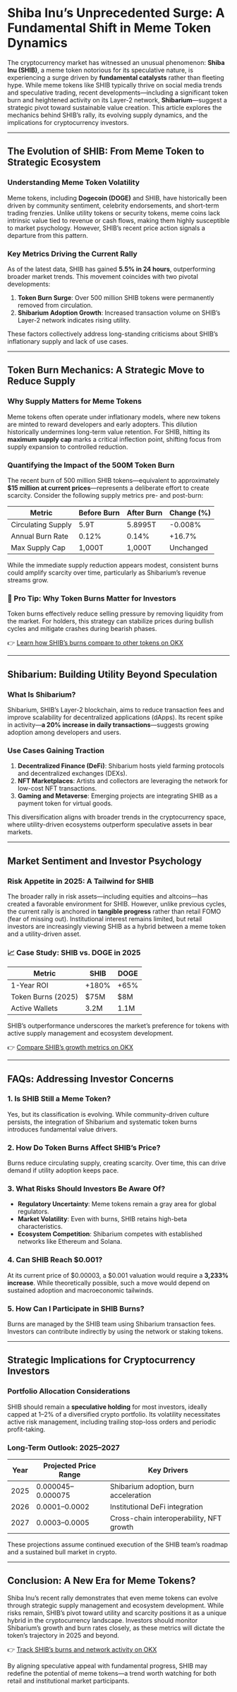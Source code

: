 # Shiba Inu’s Unprecedented Surge: A Fundamental Shift in Meme Token Dynamics  

The cryptocurrency market has witnessed an unusual phenomenon: **Shiba Inu (SHIB)**, a meme token notorious for its speculative nature, is experiencing a surge driven by **fundamental catalysts** rather than fleeting hype. While meme tokens like SHIB typically thrive on social media trends and speculative trading, recent developments—including a significant token burn and heightened activity on its Layer-2 network, **Shibarium**—suggest a strategic pivot toward sustainable value creation. This article explores the mechanics behind SHIB’s rally, its evolving supply dynamics, and the implications for cryptocurrency investors.  

---

## The Evolution of SHIB: From Meme Token to Strategic Ecosystem  

### Understanding Meme Token Volatility  
Meme tokens, including **Dogecoin (DOGE)** and SHIB, have historically been driven by community sentiment, celebrity endorsements, and short-term trading frenzies. Unlike utility tokens or security tokens, meme coins lack intrinsic value tied to revenue or cash flows, making them highly susceptible to market psychology. However, SHIB’s recent price action signals a departure from this pattern.  

### Key Metrics Driving the Current Rally  
As of the latest data, SHIB has gained **5.5% in 24 hours**, outperforming broader market trends. This movement coincides with two pivotal developments:  
1. **Token Burn Surge**: Over 500 million SHIB tokens were permanently removed from circulation.  
2. **Shibarium Adoption Growth**: Increased transaction volume on SHIB’s Layer-2 network indicates rising utility.  

These factors collectively address long-standing criticisms about SHIB’s inflationary supply and lack of use cases.  

---

## Token Burn Mechanics: A Strategic Move to Reduce Supply  

### Why Supply Matters for Meme Tokens  
Meme tokens often operate under inflationary models, where new tokens are minted to reward developers and early adopters. This dilution historically undermines long-term value retention. For SHIB, hitting its **maximum supply cap** marks a critical inflection point, shifting focus from supply expansion to controlled reduction.  

### Quantifying the Impact of the 500M Token Burn  
The recent burn of 500 million SHIB tokens—equivalent to approximately **$15 million at current prices**—represents a deliberate effort to create scarcity. Consider the following supply metrics pre- and post-burn:  

| Metric                | Before Burn | After Burn | Change (%) |  
|-----------------------|-------------|------------|------------|  
| Circulating Supply    | 5.9T         | 5.8995T    | -0.008%    |  
| Annual Burn Rate      | 0.12%       | 0.14%      | +16.7%     |  
| Max Supply Cap        | 1,000T       | 1,000T     | Unchanged  |  

While the immediate supply reduction appears modest, consistent burns could amplify scarcity over time, particularly as Shibarium’s revenue streams grow.  

### 📌 Pro Tip: Why Token Burns Matter for Investors  
Token burns effectively reduce selling pressure by removing liquidity from the market. For holders, this strategy can stabilize prices during bullish cycles and mitigate crashes during bearish phases.  

👉 [Learn how SHIB’s burns compare to other tokens on OKX](https://bit.ly/okx-bonus)  

---

## Shibarium: Building Utility Beyond Speculation  

### What Is Shibarium?  
Shibarium, SHIB’s Layer-2 blockchain, aims to reduce transaction fees and improve scalability for decentralized applications (dApps). Its recent spike in activity—**a 20% increase in daily transactions**—suggests growing adoption among developers and users.  

### Use Cases Gaining Traction  
1. **Decentralized Finance (DeFi)**: Shibarium hosts yield farming protocols and decentralized exchanges (DEXs).  
2. **NFT Marketplaces**: Artists and collectors are leveraging the network for low-cost NFT transactions.  
3. **Gaming and Metaverse**: Emerging projects are integrating SHIB as a payment token for virtual goods.  

This diversification aligns with broader trends in the cryptocurrency space, where utility-driven ecosystems outperform speculative assets in bear markets.  

---

## Market Sentiment and Investor Psychology  

### Risk Appetite in 2025: A Tailwind for SHIB  
The broader rally in risk assets—including equities and altcoins—has created a favorable environment for SHIB. However, unlike previous cycles, the current rally is anchored in **tangible progress** rather than retail FOMO (fear of missing out). Institutional interest remains limited, but retail investors are increasingly viewing SHIB as a hybrid between a meme token and a utility-driven asset.  

### 📈 Case Study: SHIB vs. DOGE in 2025  
| Metric                | SHIB          | DOGE         |  
|-----------------------|---------------|--------------|  
| 1-Year ROI            | +180%         | +65%         |  
| Token Burns (2025)    | $75M          | $8M          |  
| Active Wallets        | 3.2M          | 1.1M         |  

SHIB’s outperformance underscores the market’s preference for tokens with active supply management and ecosystem development.  

👉 [Compare SHIB’s growth metrics on OKX](https://bit.ly/okx-bonus)  

---

## FAQs: Addressing Investor Concerns  

### 1. **Is SHIB Still a Meme Token?**  
Yes, but its classification is evolving. While community-driven culture persists, the integration of Shibarium and systematic token burns introduces fundamental value drivers.  

### 2. **How Do Token Burns Affect SHIB’s Price?**  
Burns reduce circulating supply, creating scarcity. Over time, this can drive demand if utility adoption keeps pace.  

### 3. **What Risks Should Investors Be Aware Of?**  
- **Regulatory Uncertainty**: Meme tokens remain a gray area for global regulators.  
- **Market Volatility**: Even with burns, SHIB retains high-beta characteristics.  
- **Ecosystem Competition**: Shibarium competes with established networks like Ethereum and Solana.  

### 4. **Can SHIB Reach $0.001?**  
At its current price of $0.00003, a $0.001 valuation would require a **3,233% increase**. While theoretically possible, such a move would depend on sustained adoption and macroeconomic tailwinds.  

### 5. **How Can I Participate in SHIB Burns?**  
Burns are managed by the SHIB team using Shibarium transaction fees. Investors can contribute indirectly by using the network or staking tokens.  

---

## Strategic Implications for Cryptocurrency Investors  

### Portfolio Allocation Considerations  
SHIB should remain a **speculative holding** for most investors, ideally capped at 1–2% of a diversified crypto portfolio. Its volatility necessitates active risk management, including trailing stop-loss orders and periodic profit-taking.  

### Long-Term Outlook: 2025–2027  
| Year | Projected Price Range | Key Drivers |  
|------|------------------------|-------------|  
| 2025 | $0.000045–$0.000075   | Shibarium adoption, burn acceleration |  
| 2026 | $0.0001–$0.0002       | Institutional DeFi integration |  
| 2027 | $0.0003–$0.0005       | Cross-chain interoperability, NFT growth |  

These projections assume continued execution of the SHIB team’s roadmap and a sustained bull market in crypto.  

---

## Conclusion: A New Era for Meme Tokens?  

Shiba Inu’s recent rally demonstrates that even meme tokens can evolve through strategic supply management and ecosystem development. While risks remain, SHIB’s pivot toward utility and scarcity positions it as a unique hybrid in the cryptocurrency landscape. Investors should monitor Shibarium’s growth and burn rates closely, as these metrics will dictate the token’s trajectory in 2025 and beyond.  

👉 [Track SHIB’s burns and network activity on OKX](https://bit.ly/okx-bonus)  

By aligning speculative appeal with fundamental progress, SHIB may redefine the potential of meme tokens—a trend worth watching for both retail and institutional market participants.